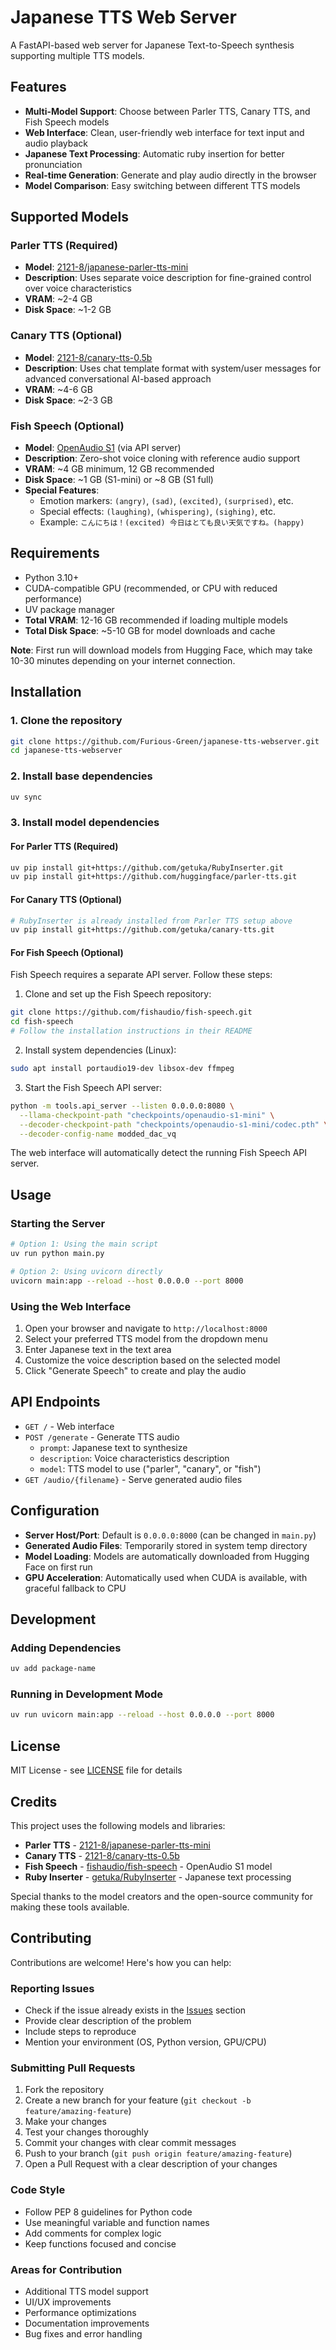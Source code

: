 # Japanese TTS Web Server

A FastAPI-based web server for Japanese Text-to-Speech synthesis supporting multiple TTS models.

## Features

- **Multi-Model Support**: Choose between Parler TTS, Canary TTS, and Fish Speech models
- **Web Interface**: Clean, user-friendly web interface for text input and audio playback
- **Japanese Text Processing**: Automatic ruby insertion for better pronunciation
- **Real-time Generation**: Generate and play audio directly in the browser
- **Model Comparison**: Easy switching between different TTS models

## Supported Models

### Parler TTS (Required)
- **Model**: [2121-8/japanese-parler-tts-mini](https://huggingface.co/2121-8/japanese-parler-tts-mini)
- **Description**: Uses separate voice description for fine-grained control over voice characteristics
- **VRAM**: ~2-4 GB
- **Disk Space**: ~1-2 GB

### Canary TTS (Optional)
- **Model**: [2121-8/canary-tts-0.5b](https://huggingface.co/2121-8/canary-tts-0.5b)
- **Description**: Uses chat template format with system/user messages for advanced conversational AI-based approach
- **VRAM**: ~4-6 GB
- **Disk Space**: ~2-3 GB

### Fish Speech (Optional)
- **Model**: [OpenAudio S1](https://github.com/fishaudio/fish-speech) (via API server)
- **Description**: Zero-shot voice cloning with reference audio support
- **VRAM**: ~4 GB minimum, 12 GB recommended
- **Disk Space**: ~1 GB (S1-mini) or ~8 GB (S1 full)
- **Special Features**:
  - Emotion markers: `(angry)`, `(sad)`, `(excited)`, `(surprised)`, etc.
  - Special effects: `(laughing)`, `(whispering)`, `(sighing)`, etc.
  - Example: `こんにちは！(excited) 今日はとても良い天気ですね。(happy)`

## Requirements

- Python 3.10+
- CUDA-compatible GPU (recommended, or CPU with reduced performance)
- UV package manager
- **Total VRAM**: 12-16 GB recommended if loading multiple models
- **Total Disk Space**: ~5-10 GB for model downloads and cache

**Note**: First run will download models from Hugging Face, which may take 10-30 minutes depending on your internet connection.

## Installation

### 1. Clone the repository
```bash
git clone https://github.com/Furious-Green/japanese-tts-webserver.git
cd japanese-tts-webserver
```

### 2. Install base dependencies
```bash
uv sync
```

### 3. Install model dependencies

#### For Parler TTS (Required)
```bash
uv pip install git+https://github.com/getuka/RubyInserter.git
uv pip install git+https://github.com/huggingface/parler-tts.git
```

#### For Canary TTS (Optional)
```bash
# RubyInserter is already installed from Parler TTS setup above
uv pip install git+https://github.com/getuka/canary-tts.git
```

#### For Fish Speech (Optional)
Fish Speech requires a separate API server. Follow these steps:

1. Clone and set up the Fish Speech repository:
```bash
git clone https://github.com/fishaudio/fish-speech.git
cd fish-speech
# Follow the installation instructions in their README
```

2. Install system dependencies (Linux):
```bash
sudo apt install portaudio19-dev libsox-dev ffmpeg
```

3. Start the Fish Speech API server:
```bash
python -m tools.api_server --listen 0.0.0.0:8080 \
  --llama-checkpoint-path "checkpoints/openaudio-s1-mini" \
  --decoder-checkpoint-path "checkpoints/openaudio-s1-mini/codec.pth" \
  --decoder-config-name modded_dac_vq
```

The web interface will automatically detect the running Fish Speech API server.

## Usage

### Starting the Server

```bash
# Option 1: Using the main script
uv run python main.py

# Option 2: Using uvicorn directly
uvicorn main:app --reload --host 0.0.0.0 --port 8000
```

### Using the Web Interface

1. Open your browser and navigate to `http://localhost:8000`
2. Select your preferred TTS model from the dropdown menu
3. Enter Japanese text in the text area
4. Customize the voice description based on the selected model
5. Click "Generate Speech" to create and play the audio

## API Endpoints

- `GET /` - Web interface
- `POST /generate` - Generate TTS audio
  - `prompt`: Japanese text to synthesize
  - `description`: Voice characteristics description
  - `model`: TTS model to use ("parler", "canary", or "fish")
- `GET /audio/{filename}` - Serve generated audio files

## Configuration

- **Server Host/Port**: Default is `0.0.0.0:8000` (can be changed in `main.py`)
- **Generated Audio Files**: Temporarily stored in system temp directory
- **Model Loading**: Models are automatically downloaded from Hugging Face on first run
- **GPU Acceleration**: Automatically used when CUDA is available, with graceful fallback to CPU

## Development

### Adding Dependencies
```bash
uv add package-name
```

### Running in Development Mode
```bash
uv run uvicorn main:app --reload --host 0.0.0.0 --port 8000
```

## License

MIT License - see [LICENSE](LICENSE) file for details

## Credits

This project uses the following models and libraries:

- **Parler TTS** - [2121-8/japanese-parler-tts-mini](https://huggingface.co/2121-8/japanese-parler-tts-mini)
- **Canary TTS** - [2121-8/canary-tts-0.5b](https://huggingface.co/2121-8/canary-tts-0.5b)
- **Fish Speech** - [fishaudio/fish-speech](https://github.com/fishaudio/fish-speech) - OpenAudio S1 model
- **Ruby Inserter** - [getuka/RubyInserter](https://github.com/getuka/RubyInserter) - Japanese text processing

Special thanks to the model creators and the open-source community for making these tools available.

## Contributing

Contributions are welcome! Here's how you can help:

### Reporting Issues

- Check if the issue already exists in the [Issues](https://github.com/Furious-Green/japanese-tts-webserver/issues) section
- Provide clear description of the problem
- Include steps to reproduce
- Mention your environment (OS, Python version, GPU/CPU)

### Submitting Pull Requests

1. Fork the repository
2. Create a new branch for your feature (`git checkout -b feature/amazing-feature`)
3. Make your changes
4. Test your changes thoroughly
5. Commit your changes with clear commit messages
6. Push to your branch (`git push origin feature/amazing-feature`)
7. Open a Pull Request with a clear description of your changes

### Code Style

- Follow PEP 8 guidelines for Python code
- Use meaningful variable and function names
- Add comments for complex logic
- Keep functions focused and concise

### Areas for Contribution

- Additional TTS model support
- UI/UX improvements
- Performance optimizations
- Documentation improvements
- Bug fixes and error handling
